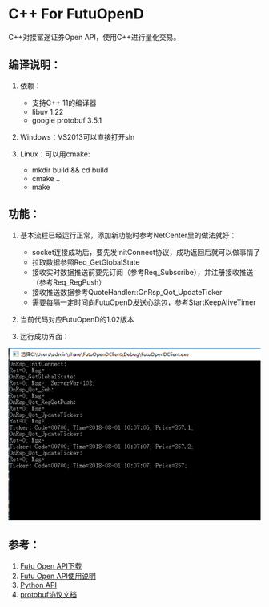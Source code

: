# C++ For FutuOpenD

C++对接富途证券Open API，使用C++进行量化交易。

## 编译说明：

1. 依赖：
    - 支持C++ 11的编译器
    - libuv 1.22
    - google protobuf 3.5.1

2. Windows：VS2013可以直接打开sln
3. Linux：可以用cmake:
    - mkdir build && cd build
    - cmake ..
	- make
	
## 功能：

1. 基本流程已经运行正常，添加新功能时参考NetCenter里的做法就好：
    - socket连接成功后，要先发InitConnect协议，成功返回后就可以做事情了
	- 拉取数据参照Req_GetGlobalState
	- 接收实时数据推送前要先订阅（参考Req_Subscribe），并注册接收推送（参考Req_RegPush）
	- 接收推送数据参考QuoteHandler::OnRsp_Qot_UpdateTicker
	- 需要每隔一定时间向FutuOpenD发送心跳包，参考StartKeepAliveTimer

2. 当前代码对应FutuOpenD的1.02版本
3. 运行成功界面：

  ![image](doc/static/run.png)

## 参考：

1. [Futu Open API下载](https://www.futunn.com/download/index)
2. [Futu Open API使用说明](https://futunnopen.github.io/futuquant/setup/FutuOpenDGuide.html)
3. [Python API](https://github.com/FutunnOpen/futuquant)
4. [protobuf协议文档](https://futunnopen.github.io/futuquant/protocol/intro.html)
